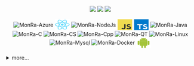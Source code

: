 <!--Hello
<h2><img src="https://emojis.slackmojis.com/emojis/images/1531849430/4246/blob-sunglasses.gif?1531849430" width="30"/> Hi 👋 , I'm MonRá! <img src="https://media.giphy.com/media/12oufCB0MyZ1Go/giphy.gif" width="50"></h2>
-->

<div>
  </p>
  <div align="center">
   <a href="https://www.facebook.com/ramon.chaib" target="_blank"><img src="https://img.shields.io/badge/-Facebook-%230077B5?style=for-the-badge&logo=facebook&logoColor=white" target="_blank"></a> 
  <a href="https://www.instagram.com/monrapps/" target="_blank"><img src="https://img.shields.io/badge/-Instagram-%23E4405F?style=for-the-badge&logo=instagram&logoColor=white" target="_blank"></a>
  <a href="https://www.linkedin.com/in/ramon-chaib-27007635/" target="_blank"><img src="https://img.shields.io/badge/-LinkedIn-%230077B5?style=for-the-badge&logo=linkedin&logoColor=white" target="_blank"></a>   
</div>
  
 <div style="display: inline_block" align="center"><br>
  <img align="center" alt="MonRa-Azure" height="30" width="40" src="https://cdn.jsdelivr.net/gh/devicons/devicon/icons/azure/azure-original.svg">
  <img align="center" alt="MonRa-React" height="30" width="40" src="https://raw.githubusercontent.com/devicons/devicon/master/icons/react/react-original.svg">
  <img align="center" alt="MonRa-NodeJs" height="30" width="40" src="https://cdn.jsdelivr.net/gh/devicons/devicon/icons/nodejs/nodejs-original.svg">
  <img align="center" alt="MonRa-Js" height="30" width="40" src="https://raw.githubusercontent.com/devicons/devicon/master/icons/javascript/javascript-original.svg">     <img align="center" alt="MonRa-Ts" height="30" width="40" src="https://raw.githubusercontent.com/devicons/devicon/master/icons/typescript/typescript-original.svg">
  <img align="center" alt="MonRa-Java" height="30" width="40" src="https://cdn.jsdelivr.net/gh/devicons/devicon/icons/java/java-original.svg">
  <img align="center" alt="MonRa-C" height="30" width="40" src="https://cdn.jsdelivr.net/gh/devicons/devicon/icons/c/c-original.svg">
  <img align="center" alt="MonRa-CS" height="30" width="40" src="https://cdn.jsdelivr.net/gh/devicons/devicon/icons/csharp/csharp-original.svg">
  <img align="center" alt="MonRa-Cpp" height="30" width="40" src="https://cdn.jsdelivr.net/gh/devicons/devicon/icons/cplusplus/cplusplus-original.svg">
  <img align="center" alt="MonRa-QT" height="30" width="40" src="https://cdn.jsdelivr.net/gh/devicons/devicon/icons/qt/qt-original.svg">
  <img align="center" alt="MonRa-Linux" height="30" width="40" src="https://cdn.jsdelivr.net/gh/devicons/devicon/icons/linux/linux-original.svg">
  <img align="center" alt="MonRa-Mysql" height="30" width="40" src="https://cdn.jsdelivr.net/gh/devicons/devicon/icons/mysql/mysql-original.svg">
  <img align="center" alt="MonRa-Docker" height="30" width="40" src="https://cdn.jsdelivr.net/gh/devicons/devicon/icons/docker/docker-original.svg">  
  <img align="center" alt="MonRa-Android" height="30" width="40" src="https://github.com/devicons/devicon/blob/master/icons/android/android-original.svg">
  
</div>
</a>

</br>
<!--
[![github activity graph](https://activity-graph.herokuapp.com/graph?username=monrapps&theme=chartreuse-dark)](https://github.com/monrapps/)
-->
<div>
<details>
      <summary>more...</summary>
      
<!--
### <img src="https://media.giphy.com/media/VgCDAzcKvsR6OM0uWg/giphy.gif" width="50"> A little more about me...  

```javascript
const monra = {
    pronouns: "He" | "Him",
    code: ["any"],
    askMeAbout: ["any"],
    technologies: {
        backEnd: {
            js: ["any"],
        },
        mobileApp: {
            native: ["Android Development"]
        },
        devOps: ["AWS", "Docker🐳", "Route53", "Nginx"],
        databases: ["mongo", "MySql", "sqlite"],
        misc: ["Firebase", "Socket.IO", "selenium", "open-cv", "php", "SuiteApp"]
    },
    architecture: ["Serverless Architecture", "Progressive web applications", "Single page applications"],
    currentFocus: "Building Robots to ease opertations",
    funFact: "There are two ways to write error-free programs; only the third one works"
};
```
-->

---
<!--START_SECTION:waka-->
![Code Time](http://img.shields.io/badge/Code%20Time-1%2C055%20hrs%2047%20mins-blue)

![Profile Views](http://img.shields.io/badge/Profile%20Views-1-blue)

![Lines of code](https://img.shields.io/badge/From%20Hello%20World%20I%27ve%20Written-3.1%20million%20lines%20of%20code-blue)

**🐱 My GitHub Data** 

> 📦 52.3 kB Used in GitHub's Storage 
 > 
> 🏆 486 Contributions in the Year 2025
 > 
> 🚫 Not Opted to Hire
 > 
> 📜 24 Public Repositories 
 > 
> 🔑 20 Private Repositories 
 > 
**I'm an Early 🐤** 

```text
🌞 Morning                8353 commits        █████████░░░░░░░░░░░░░░░░   34.59 % 
🌆 Daytime                10853 commits       ███████████░░░░░░░░░░░░░░   44.94 % 
🌃 Evening                3711 commits        ████░░░░░░░░░░░░░░░░░░░░░   15.37 % 
🌙 Night                  1233 commits        █░░░░░░░░░░░░░░░░░░░░░░░░   05.11 % 
```
📅 **I'm Most Productive on Thursday** 

```text
Monday                   4498 commits        █████░░░░░░░░░░░░░░░░░░░░   18.63 % 
Tuesday                  4439 commits        █████░░░░░░░░░░░░░░░░░░░░   18.38 % 
Wednesday                4546 commits        █████░░░░░░░░░░░░░░░░░░░░   18.82 % 
Thursday                 5132 commits        █████░░░░░░░░░░░░░░░░░░░░   21.25 % 
Friday                   3276 commits        ███░░░░░░░░░░░░░░░░░░░░░░   13.57 % 
Saturday                 1307 commits        █░░░░░░░░░░░░░░░░░░░░░░░░   05.41 % 
Sunday                   952 commits         █░░░░░░░░░░░░░░░░░░░░░░░░   03.94 % 
```


📊 **This Week I Spent My Time On** 

```text
🕑︎ Time Zone: America/Sao_Paulo

💬 Programming Languages: 
C++                      9 hrs 3 mins        ██████████████████░░░░░░░   72.39 % 
Other                    1 hr 27 mins        ███░░░░░░░░░░░░░░░░░░░░░░   11.62 % 
C                        54 mins             ██░░░░░░░░░░░░░░░░░░░░░░░   07.21 % 
Python                   36 mins             █░░░░░░░░░░░░░░░░░░░░░░░░   04.81 % 
Markdown                 22 mins             █░░░░░░░░░░░░░░░░░░░░░░░░   03.01 % 

🔥 Editors: 
VS Code                  12 hrs 30 mins      █████████████████████████   100.00 % 

🐱‍💻 Projects: 
smart-meter-firmware     7 hrs 20 mins       ███████████████░░░░░░░░░░   58.67 % 
DRIVER                   2 hrs 42 mins       █████░░░░░░░░░░░░░░░░░░░░   21.60 % 
Unknown Project          1 hr 2 mins         ██░░░░░░░░░░░░░░░░░░░░░░░   08.31 % 
mqtt-broker-watcher      45 mins             ██░░░░░░░░░░░░░░░░░░░░░░░   06.07 % 
DEV_RTC_COUNTER          20 mins             █░░░░░░░░░░░░░░░░░░░░░░░░   02.80 % 

💻 Operating System: 
Windows                  11 hrs 44 mins      ███████████████████████░░   93.89 % 
WSL                      45 mins             ██░░░░░░░░░░░░░░░░░░░░░░░   06.11 % 
```

**I Mostly Code in C** 

```text
C                        14 repos            █████░░░░░░░░░░░░░░░░░░░░   19.72 % 
Java                     9 repos             ███░░░░░░░░░░░░░░░░░░░░░░   12.68 % 
JavaScript               7 repos             ██░░░░░░░░░░░░░░░░░░░░░░░   09.86 % 
Python                   6 repos             ██░░░░░░░░░░░░░░░░░░░░░░░   08.45 % 
HTML                     5 repos             ██░░░░░░░░░░░░░░░░░░░░░░░   07.04 % 
```



**Timeline**

![Lines of Code chart](https://raw.githubusercontent.com/monrapps/monrapps/master/assets/bar_graph.png)


 Last Updated on 18/02/2025 01:43:54 UTC
<!--END_SECTION:waka-->

